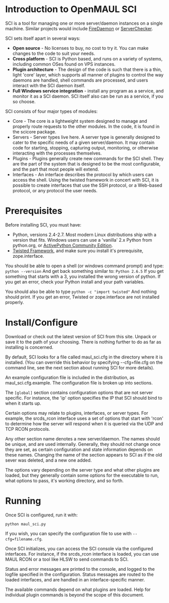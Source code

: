 # Introduction to OpenMAUL SCI #

SCI is a tool for managing one or more server/daemon instances on a single machine.  Similar projects would include [FireDaemon](http://www.firedaemon.com/) or [ServerChecker](http://www.dumbclan.co.uk/downloads/serverchecker/).

SCI sets itself apart in several ways:

  * **Open source** - No licenses to buy, no cost to try it.  You can make changes to the code to suit your needs.
  * **Cross platform** - SCI is Python based, and runs on a variety of systems, including common OSes found on VPS instances.
  * **Plugin architecture** - The design of the code is such that there is a thin, light 'core' layer, which supports all manner of plugins to control the way daemons are handled, shell commands are processed, and users interact with the SCI daemon itself.
  * **Full Windows service integration** - install any program as a service, and monitor it as a SCI daemon.  SCI itself also can be run as a service, if you so choose.

SCI consists of four major types of modules:

  * Core - The core is a lightweight system designed to manage and properly route requests to the other modules.  In the code, it is found in the scicore package.
  * Servers - Server types live here.  A server type is generally designed to cater to the specific needs of a given server/daemon.  It may contain code for starting, stopping, capturing output, monitoring, or otherwise interacting with the processes themselves.
  * Plugins - Plugins generally create new commands for the SCI shell.  They are the part of the system that is designed to be the most configurable, and the part that most people will extend.
  * Interfaces - An interface describes the protocol by which users can access the shell.  Using the twisted framework in concert with SCI, it is possible to create interfaces that use the SSH protocol, or a Web-based protocol, or any protocol the user needs.

# Prerequisites #

Before installing SCI, you must have:
  * Python, versions 2.4-2.7.  Most modern Linux distributions ship with a version that fits.  Windows users can use a 'vanilla' 2.x Python from python.org, or [ActivePython Community Edition](http://www.activestate.com/activepython/downloads).
  * [Twisted Framework](http://twistedmatrix.com/trac/wiki/Downloads), and make sure you install it's prerequisite, zope.interface.

You should be able to open a shell (or windows command prompt) and type:
`python --version`
And get back something similar to:
`Python 2.6.5`
If you get something that starts with a 3, you installed the wrong version of python.  If you get an error, check your Python install and your path variables.

You should also be able to type
`python -c "import twisted"`
And nothing should print.  If you get an error, Twisted or zope.interface are not installed properly.

# Install/Configure #

Download or check out the latest version of SCI from this site.  Unpack or save it to the path of your choosing.  There is nothing further to do as far as installing is concerned.

By default, SCI looks for a file called maul\_sci.cfg in the directory where it is installed.  (You can override this behavior by specifying --cfg=file.cfg on the command line, see the next section about running SCI for more details).

An example configuration file is included in the distribution, as maul\_sci.cfg.example.  The configuration file is broken up into sections.

The `[global]` section contains configuration options that are not server specific.  For instance, the 'ip' option specifies the IP that SCI should bind to when it starts up.

Certain options may relate to plugins, interfaces, or server types.  For example, the srcds\_rcon interface uses a set of options that start with 'rcon' to determine how the server will respond when it is queried via the UDP and TCP RCON protocols.

Any other section name denotes a new server/daemon.  The names should be unique, and are used internally.  Generally, they should not change once they are set, as certain configuration and state information depends on these names.  Changing the name of the section appears to SCI as if the old sever was deleted, and a new one added.

The options vary depending on the server type and what other plugins are loaded, but they generally contain some options for the executable to run, what options to pass, it's working directory, and so forth.

# Running #

Once SCI is configured, run it with:

`python maul_sci.py`

If you wish, you can specify the configuration file to use with `--cfg=filename.cfg`.

Once SCI initializes, you can access the SCI console via the configured interfaces.  For instance, if the srcds\_rcon interface is loaded, you can use MAUL RCON or a tool like HLSW to send commands to SCI.

Status and error messages are printed to the console, and logged to the logfile specified in the configuration.  Status messages are routed to the loaded interfaces, and are handled in an interface-specific manner.

The available commands depend on what plugins are loaded.  Help for individual plugin commands is beyond the scope of this document.